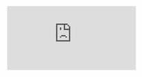 <!-- Change ## to the pull request number -->
![Coverage Badge](https://img.shields.io/endpoint?url=https://gist.githubusercontent.com/haz/03ac305b42d7c9ad4ef3213341bf3f2f/raw/macq__pull_##.json)
